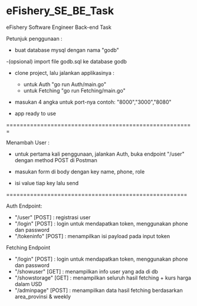 # eFishery_SE_BE_Task
eFishery Software Engineer Back-end Task 

Petunjuk penggunaan :

- buat database mysql dengan nama "godb"

-(opsional) import file godb.sql ke database godb

- clone project, lalu jalankan applikasinya :
   - untuk Auth "go run Auth/main.go"
   - untuk Fetching "go run Fetching/main.go"

- masukan 4 angka untuk port-nya contoh: "8000","3000","8080"

- app ready to use

=======================================================

Menambah User :

- untuk pertama kali penggunaan, jalankan Auth, buka endpoint "/user" dengan method POST di Postman

- masukan form di body dengan key name, phone, role

- isi value tiap key lalu send


=====================================================

Auth Endpoint: 

- "/user"       [POST] : registrasi user 
- "/login"      [POST] : login untuk mendapatkan token, menggunakan phone dan password
- "/tokeninfo"  [POST] : menampilkan isi payload pada input token


Fetching Endpoint 

- "/login"       [POST] : login untuk mendapatkan token, menggunakan phone dan password
- "/showuser"    [GET]  : menampilkan info user yang ada di db
- "/showstorage" [GET]  : menampilkan seluruh hasil fetching + kurs harga dalam USD
- "/adminpage"   [POST]  : menampilkan data hasil fetching berdasarkan area_provinsi & weekly
